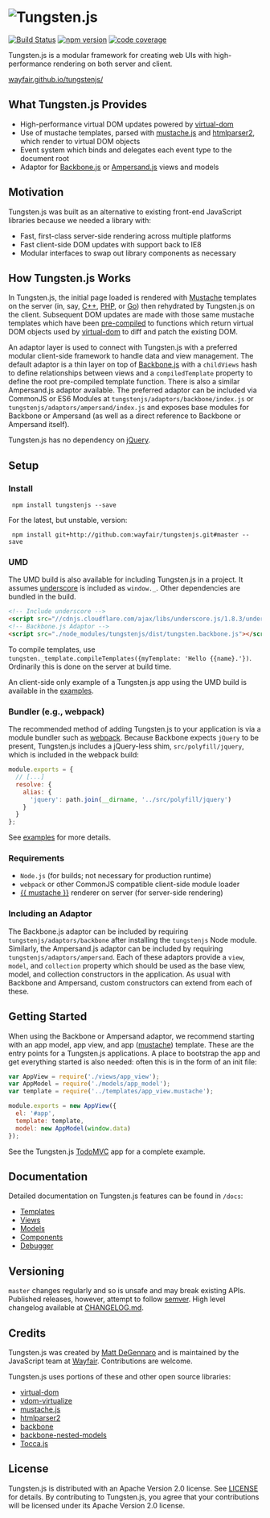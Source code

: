 # ![Tungsten.js](https://cdn.rawgit.com/wayfair/tungstenjs/master/extra/tungstenjs_logo.svg)
[![Build Status](https://travis-ci.org/wayfair/tungstenjs.svg?branch=master)](https://travis-ci.org/wayfair/tungstenjs)
[![npm version](https://badge.fury.io/js/tungstenjs.svg)](https://www.npmjs.com/package/tungstenjs)
[![code coverage](https://codecov.io/github/wayfair/tungstenjs/coverage.svg?branch=master)](https://codecov.io/github/wayfair/tungstenjs?branch=master)

Tungsten.js is a modular framework for creating web UIs with high-performance rendering on both server and client.

[wayfair.github.io/tungstenjs/](https://wayfair.github.io/tungstenjs/)

## What Tungsten.js Provides

* High-performance virtual DOM updates powered by [virtual-dom](https://github.com/Matt-Esch/virtual-dom)
* Use of mustache templates, parsed with [mustache.js](https://github.com/janl/mustache.js) and [htmlparser2](https://github.com/fb55/htmlparser2), which render to virtual DOM objects
* Event system which binds and delegates each event type to the document root
* Adaptor for [Backbone.js](https://github.com/jashkenas/backbone) or [Ampersand.js](https://github.com/ampersandjs) views and models

## Motivation

Tungsten.js was built as an alternative to existing front-end JavaScript libraries because we needed a library with:

* Fast, first-class server-side rendering across multiple platforms
* Fast client-side DOM updates with support back to IE8
* Modular interfaces to swap out library components as necessary

## How Tungsten.js Works

In Tungsten.js, the initial page loaded is rendered with [Mustache](http://mustache.github.io/) templates on the server (in, say, [C++](https://github.com/mrtazz/plustache), [PHP](https://github.com/bobthecow/mustache.php), or [Go](https://github.com/hoisie/mustache)) then rehydrated by Tungsten.js on the client.  Subsequent DOM updates are made with those same mustache templates which have been [pre-compiled](precompile/tungsten_template/index.js) to functions which return virtual DOM objects used by [virtual-dom](https://github.com/Matt-Esch/virtual-dom) to diff and patch the existing DOM.

An adaptor layer is used to connect with Tungsten.js with a preferred modular client-side framework to handle data and view management.  The default adaptor is a thin layer on top of [Backbone.js](https://github.com/jashkenas/backbone) with a `childViews` hash to define relationships between views and a `compiledTemplate` property to define the root pre-compiled template function.  There is also a similar Ampersand.js adaptor available.  The preferred adaptor can be included via CommonJS or ES6 Modules at `tungstenjs/adaptors/backbone/index.js` or `tungstenjs/adaptors/ampersand/index.js` and exposes base modules for Backbone or Ampersand (as well as a direct reference to Backbone or Ampersand itself).

Tungsten.js has no dependency on [jQuery](https://github.com/jquery/jquery).

## Setup

### Install

``` npm install tungstenjs --save```

For the latest, but unstable, version:

``` npm install git+http://github.com:wayfair/tungstenjs.git#master --save```

### UMD

The UMD build is also available for including Tungsten.js in a project.  It assumes [underscore](http://underscorejs.org/) is included as `window._`.  Other dependencies are bundled in the build.

```html
<!-- Include underscore -->
<script src="//cdnjs.cloudflare.com/ajax/libs/underscore.js/1.8.3/underscore-min.js"></script>
<!-- Backbone.js Adaptor -->
<script src="./node_modules/tungstenjs/dist/tungsten.backbone.js"></script>
```

To compile templates, use `tungsten._template.compileTemplates({myTemplate: 'Hello {{name}.'})`.  Ordinarily this is done on the server at build time.

An client-side only example of a Tungsten.js app using the UMD build is available in the [examples](https://github.com/wayfair/tungstenjs/tree/master/examples/browser-standalone).

### Bundler (e.g., webpack)

The recommended method of adding Tungsten.js to your application is via a module bundler such as [webpack](http://webpack.github.io/).  Because Backbone expects `jQuery` to be present, Tungsten.js includes a jQuery-less shim, `src/polyfill/jquery`, which is included in the webpack build:

```javascript
module.exports = {
  // [...]
  resolve: {
    alias: {
      'jquery': path.join(__dirname, '../src/polyfill/jquery')
    }
  }
};
```

See [examples](https://github.com/wayfair/tungstenjs/tree/master/examples) for more details.


### Requirements

* `Node.js` (for builds; not necessary for production runtime)
* `webpack` or other CommonJS compatible client-side module loader
* [{{ mustache }}](http://mustache.github.io/) renderer on server (for server-side rendering)

### Including an Adaptor

The Backbone.js adaptor can be included by requiring `tungstenjs/adaptors/backbone` after installing the `tungstenjs` Node module.  Similarly, the Ampersand.js adaptor can be included by requiring `tungstenjs/adaptors/ampersand`.  Each of these adaptors provide a `view`, `model`, and `collection` property which should be used as the base view, model, and collection constructors in the application.  As usual with Backbone and Ampersand, custom constructors can extend from each of these.

##  Getting Started

When using the Backbone or Ampersand adaptor, we recommend starting with an app model, app view, and app ([mustache](https://mustache.github.io/)) template.  These are the entry points for a Tungsten.js applications.  A place to bootstrap the app and get everything started is also needed: often this is in the form of an init file:

```javascript
var AppView = require('./views/app_view');
var AppModel = require('./models/app_model');
var template = require('../templates/app_view.mustache');

module.exports = new AppView({
  el: '#app',
  template: template,
  model: new AppModel(window.data)
});
```

See the Tungsten.js [TodoMVC](https://github.com/wayfair/tungstenjs/tree/master/examples/todomvc) app for a complete example.

## Documentation

Detailed documentation on Tungsten.js features can be found in `/docs`:

* [Templates](https://github.com/wayfair/tungstenjs/blob/master/docs/templates.md)
* [Views](https://github.com/wayfair/tungstenjs/blob/master/docs/views.md)
* [Models](https://github.com/wayfair/tungstenjs/blob/master/docs/models.md)
* [Components](https://github.com/wayfair/tungstenjs/blob/master/docs/components.md)
* [Debugger](https://github.com/wayfair/tungstenjs/blob/master/docs/debugger.md)

## Versioning

`master`  changes regularly and so is unsafe and may break existing APIs.  Published releases, however, attempt to follow [semver](http://semver.org/).  High level changelog available at [CHANGELOG.md](https://github.com/wayfair/tungstenjs/blob/master/CHANGELOG.md).

## Credits

Tungsten.js was created by [Matt DeGennaro](http://twitter.com/thedeeg) and is maintained by the JavaScript team at [Wayfair](http://engineering.wayfair.com/).  Contributions are welcome.

Tungsten.js uses portions of these and other open source libraries:

* [virtual-dom](https://github.com/Matt-Esch/virtual-dom)
* [vdom-virtualize](https://github.com/marcelklehr/vdom-virtualize)
* [mustache.js](https://github.com/janl/mustache.js)
* [htmlparser2](https://github.com/fb55/htmlparser2)
* [backbone](https://github.com/jashkenas/backbone)
* [backbone-nested-models](https://github.com/blittle/backbone-nested-models)
* [Tocca.js](https://github.com/GianlucaGuarini/Tocca.js)


## License

Tungsten.js is distributed with an Apache Version 2.0 license.  See [LICENSE](LICENSE) for details.  By contributing to Tungsten.js, you agree that your contributions will be licensed under its Apache Version 2.0 license.
